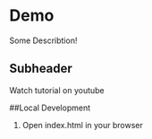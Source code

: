 # Demo 

Some Describtion!

## Subheader

Watch tutorial on youtube

##Local Development

1. Open index.html in your browser
